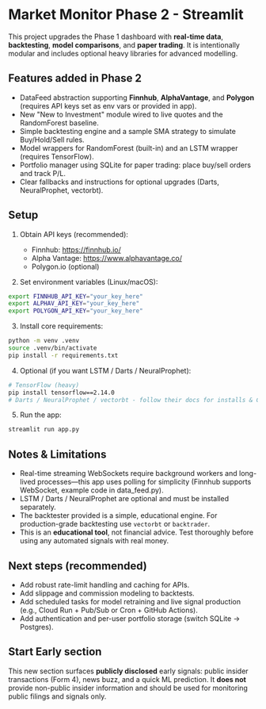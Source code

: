 # Market Monitor Phase 2 - Streamlit

This project upgrades the Phase 1 dashboard with **real-time data**, **backtesting**, **model comparisons**, and **paper trading**.
It is intentionally modular and includes optional heavy libraries for advanced modelling.

## Features added in Phase 2
- DataFeed abstraction supporting **Finnhub**, **AlphaVantage**, and **Polygon** (requires API keys set as env vars or provided in app).
- New "New to Investment" module wired to live quotes and the RandomForest baseline.
- Simple backtesting engine and a sample SMA strategy to simulate Buy/Hold/Sell rules.
- Model wrappers for RandomForest (built-in) and an LSTM wrapper (requires TensorFlow).
- Portfolio manager using SQLite for paper trading: place buy/sell orders and track P/L.
- Clear fallbacks and instructions for optional upgrades (Darts, NeuralProphet, vectorbt).

## Setup
1. Obtain API keys (recommended):
   - Finnhub: https://finnhub.io/
   - Alpha Vantage: https://www.alphavantage.co/
   - Polygon.io (optional)

2. Set environment variables (Linux/macOS):
```bash
export FINNHUB_API_KEY="your_key_here"
export ALPHAV_API_KEY="your_key_here"
export POLYGON_API_KEY="your_key_here"
```

3. Install core requirements:
```bash
python -m venv .venv
source .venv/bin/activate
pip install -r requirements.txt
```

4. Optional (if you want LSTM / Darts / NeuralProphet):
```bash
# TensorFlow (heavy)
pip install tensorflow==2.14.0
# Darts / NeuralProphet / vectorbt - follow their docs for installs & CUDA optional support
```

5. Run the app:
```bash
streamlit run app.py
```

## Notes & Limitations
- Real-time streaming WebSockets require background workers and long-lived processes—this app uses polling for simplicity (Finnhub supports WebSocket, example code in data_feed.py).
- LSTM / Darts / NeuralProphet are optional and must be installed separately.
- The backtester provided is a simple, educational engine. For production-grade backtesting use `vectorbt` or `backtrader`.
- This is an **educational tool**, not financial advice. Test thoroughly before using any automated signals with real money.

## Next steps (recommended)
- Add robust rate-limit handling and caching for APIs.
- Add slippage and commission modeling to backtests.
- Add scheduled tasks for model retraining and live signal production (e.g., Cloud Run + Pub/Sub or Cron + GitHub Actions).
- Add authentication and per-user portfolio storage (switch SQLite -> Postgres).

## Start Early section

This new section surfaces **publicly disclosed** early signals: public insider transactions (Form 4), news buzz, and a quick ML prediction. It **does not** provide non-public insider information and should be used for monitoring public filings and signals only.
